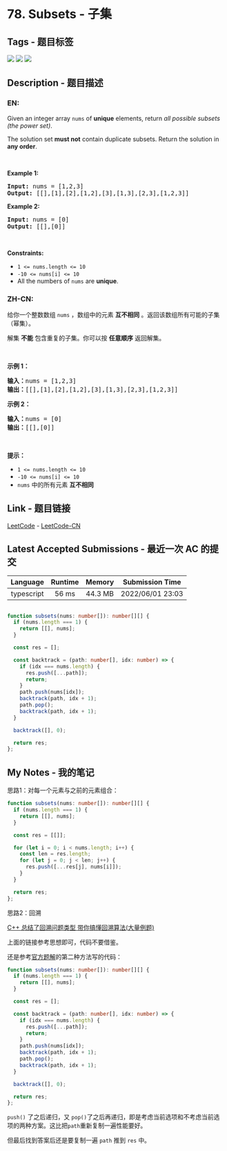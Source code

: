 
# 78. Subsets - 子集

## Tags - 题目标签

 <img src="https://img.shields.io/badge/Bit Manipulation-位运算-blue.svg">   <img src="https://img.shields.io/badge/Array-数组-blue.svg">   <img src="https://img.shields.io/badge/Backtracking-回溯-blue.svg">  


## Description - 题目描述

### EN:
<p>Given an integer array <code>nums</code> of <strong>unique</strong> elements, return <em>all possible</em> <span data-keyword="subset"><em>subsets</em></span> <em>(the power set)</em>.</p>

<p>The solution set <strong>must not</strong> contain duplicate subsets. Return the solution in <strong>any order</strong>.</p>

<p>&nbsp;</p>
<p><strong class="example">Example 1:</strong></p>

<pre>
<strong>Input:</strong> nums = [1,2,3]
<strong>Output:</strong> [[],[1],[2],[1,2],[3],[1,3],[2,3],[1,2,3]]
</pre>

<p><strong class="example">Example 2:</strong></p>

<pre>
<strong>Input:</strong> nums = [0]
<strong>Output:</strong> [[],[0]]
</pre>

<p>&nbsp;</p>
<p><strong>Constraints:</strong></p>

<ul>
	<li><code>1 &lt;= nums.length &lt;= 10</code></li>
	<li><code>-10 &lt;= nums[i] &lt;= 10</code></li>
	<li>All the numbers of&nbsp;<code>nums</code> are <strong>unique</strong>.</li>
</ul>


### ZH-CN:
<p>给你一个整数数组 <code>nums</code> ，数组中的元素 <strong>互不相同</strong> 。返回该数组所有可能的子集（幂集）。</p>

<p>解集 <strong>不能</strong> 包含重复的子集。你可以按 <strong>任意顺序</strong> 返回解集。</p>

<p> </p>

<p><strong>示例 1：</strong></p>

<pre>
<strong>输入：</strong>nums = [1,2,3]
<strong>输出：</strong>[[],[1],[2],[1,2],[3],[1,3],[2,3],[1,2,3]]
</pre>

<p><strong>示例 2：</strong></p>

<pre>
<strong>输入：</strong>nums = [0]
<strong>输出：</strong>[[],[0]]
</pre>

<p> </p>

<p><strong>提示：</strong></p>

<ul>
	<li><code>1 <= nums.length <= 10</code></li>
	<li><code>-10 <= nums[i] <= 10</code></li>
	<li><code>nums</code> 中的所有元素 <strong>互不相同</strong></li>
</ul>



## Link - 题目链接

[LeetCode](https://leetcode.com/problems/subsets/description/)  -  [LeetCode-CN](https://leetcode.cn/problems/subsets/description/)
## Latest Accepted Submissions - 最近一次 AC 的提交


| Language | Runtime | Memory | Submission Time |
|:---:|:---:|:---:|:---:|
| typescript  | 56 ms | 44.3 MB | 2022/06/01 23:03 |

```typescript

function subsets(nums: number[]): number[][] {
  if (nums.length === 1) {
    return [[], nums];
  }

  const res = [];

  const backtrack = (path: number[], idx: number) => {
    if (idx === nums.length) {
      res.push([...path]);
      return;
    }
    path.push(nums[idx]);
    backtrack(path, idx + 1);
    path.pop();
    backtrack(path, idx + 1);
  }

  backtrack([], 0);

  return res;
};

```
## My Notes - 我的笔记


思路1：对每一个元素与之前的元素组合：

```typescript
function subsets(nums: number[]): number[][] {
  if (nums.length === 1) {
    return [[], nums];
  }

  const res = [[]];

  for (let i = 0; i < nums.length; i++) {
    const len = res.length;
    for (let j = 0; j < len; j++) {
      res.push([...res[j], nums[i]]);
    }
  }

  return res;
};
```

思路2：回溯

[C++ 总结了回溯问题类型 带你搞懂回溯算法(大量例题)](https://leetcode.cn/problems/subsets/solution/c-zong-jie-liao-hui-su-wen-ti-lei-xing-dai-ni-gao-/)

上面的链接参考思想即可，代码不要借鉴。

还是参考[官方题解](https://leetcode.cn/problems/subsets/solution/zi-ji-by-leetcode-solution/)的第二种方法写的代码：

```typescript
function subsets(nums: number[]): number[][] {
  if (nums.length === 1) {
    return [[], nums];
  }

  const res = [];

  const backtrack = (path: number[], idx: number) => {
    if (idx === nums.length) {
      res.push([...path]);
      return;
    }
    path.push(nums[idx]);
    backtrack(path, idx + 1);
    path.pop();
    backtrack(path, idx + 1);
  }

  backtrack([], 0);

  return res;
};
```

`push()` 了之后递归，又 `pop()`了之后再递归，即是考虑当前选项和不考虑当前选项的两种方案。这比把`path`重新复制一遍性能要好。

但最后找到答案后还是要复制一遍 `path` 推到 `res` 中。



